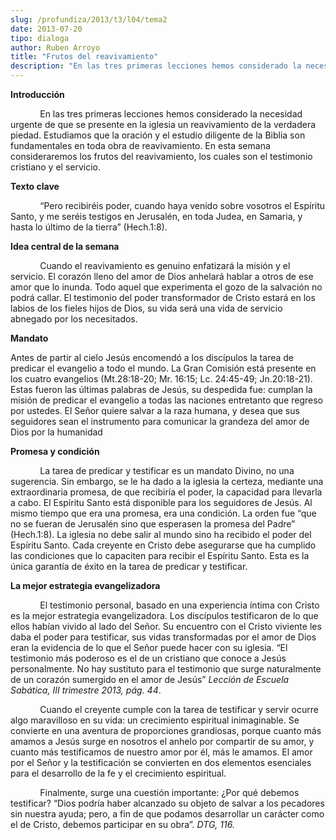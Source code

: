 ```yaml
---
slug: /profundiza/2013/t3/l04/tema2
date: 2013-07-20
tipo: dialoga
author: Ruben Arroyo
title: "Frutos del reavivamiento"
description: "En las tres primeras lecciones hemos considerado la necesidad urgente de que se  presente en la iglesia un reavivamiento de la verdadera piedad. Estudiamos que  la oración y el estudio diligente de la Biblia son fundamentales en toda obra  de reavivamiento. En esta semana cons..."
---
```


**Introducción**

            En las tres primeras lecciones hemos considerado la necesidad urgente de que se presente en la iglesia un reavivamiento de la verdadera piedad. Estudiamos que la oración y el estudio diligente de la Biblia son fundamentales en toda obra de reavivamiento. En esta semana consideraremos los frutos del reavivamiento, los cuales son el testimonio cristiano y el servicio.

**Texto clave**

            “Pero recibiréis poder, cuando haya venido sobre vosotros el Espíritu Santo, y me seréis testigos en Jerusalén, en toda Judea, en Samaria, y hasta lo último de la tierra” (Hech.1:8).

**Idea central de la semana**

            Cuando el reavivamiento es genuino enfatizará la misión y el servicio. El corazón lleno del amor de Dios anhelará hablar a otros de ese amor que lo inunda. Todo aquel que experimenta el gozo de la salvación no podrá callar. El testimonio del poder transformador de Cristo estará en los labios de los fieles hijos de Dios, su vida será una vida de servicio abnegado por los necesitados.

**Mandato**

Antes de partir al cielo Jesús encomendó a los discípulos la tarea de predicar el evangelio a todo el mundo. La Gran Comisión está presente en los cuatro evangelios (Mt.28:18-20; Mr. 16:15; Lc. 24:45-49; Jn.20:18-21). Estas fueron las últimas palabras de Jesús, su despedida fue: cumplan la misión de predicar el evangelio a todas las naciones entretanto que regreso por ustedes. El Señor quiere salvar a la raza humana, y desea que sus seguidores sean el instrumento para comunicar la grandeza del amor de Dios por la humanidad

**Promesa y condición**

            La tarea de predicar y testificar es un mandato Divino, no una sugerencia. Sin embargo, se le ha dado a la iglesia la certeza, mediante una extraordinaria promesa, de que recibiría el poder, la capacidad para llevarla a cabo. El Espíritu Santo está disponible para los seguidores de Jesús. Al mismo tiempo que era una promesa, era una condición. La orden fue “que no se fueran de Jerusalén sino que esperasen la promesa del Padre” (Hech.1:8). La iglesia no debe salir al mundo sino ha recibido el poder del Espíritu Santo. Cada creyente en Cristo debe asegurarse que ha cumplido las condiciones que lo capaciten para recibir el Espíritu Santo. Esta es la única garantía de éxito en la tarea de predicar y testificar.

**La mejor estrategia evangelizadora**

            El testimonio personal, basado en una experiencia íntima con Cristo es la mejor estrategia evangelizadora. Los discípulos testificaron de lo que ellos habían vivido al lado del Señor. Su encuentro con el Cristo viviente les daba el poder para testificar, sus vidas transformadas por el amor de Dios eran la evidencia de lo que el Señor puede hacer con su iglesia. “El testimonio más poderoso es el de un cristiano que conoce a Jesús personalmente. No hay sustituto para el testimonio que surge naturalmente de un corazón sumergido en el amor de Jesús” _Lección de Escuela Sabática, III trimestre 2013, pág. 44_.

            Cuando el creyente cumple con la tarea de testificar y servir ocurre algo maravilloso en su vida: un crecimiento espiritual inimaginable. Se convierte en una aventura de proporciones grandiosas, porque cuanto más amamos a Jesús surge en nosotros el anhelo por compartir de su amor, y cuanto más testificamos de nuestro amor por él, más le amamos. El amor por el Señor y la testificación se convierten en dos elementos esenciales para el desarrollo de la fe y el crecimiento espiritual.

            Finalmente, surge una cuestión importante: ¿Por qué debemos testificar? “Dios podría haber alcanzado su objeto de salvar a los pecadores sin nuestra ayuda; pero, a fin de que podamos desarrollar un carácter como el de Cristo, debemos participar en su obra”. _DTG, 116._
